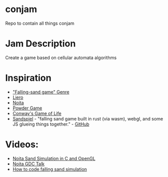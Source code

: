 # conjam

Repo to contain all things conjam

# Jam Description

Create a game based on cellular automata algorithms

# Inspiration

- ["Falling-sand game" Genre](https://en.wikipedia.org/wiki/Falling-sand_game)
- [Liero](https://www.liero.be/)
- [Noita](<https://en.wikipedia.org/wiki/Noita_(video_game)>)
- [Powder Game](https://dan-ball.jp/en/javagame/dust/)
- [Conway's Game of Life](https://en.wikipedia.org/wiki/Conway%27s_Game_of_Life)
- [Sandspiel](https://sandspiel.club/) - "falling sand game built in rust (via wasm), webgl, and some JS glueing things together." - [GitHub](https://github.com/MaxBittker/sandspiel)

# Videos:

- [Noita Sand Simulation in C and OpenGL](https://www.youtube.com/watch?v=VLZjd_Y1gJ8)
- [Noita GDC Talk](https://www.youtube.com/watch?v=prXuyMCgbTc)
- [How to code falling sand simulation](https://www.youtube.com/watch?v=5Ka3tbbT-9E)
